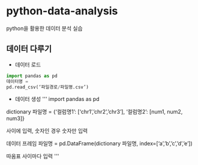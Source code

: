 # python-data-analysis
python을 활용한 데이터 분석 실습

## 데이터 다루기
- 데이터 로드
```python
import pandas as pd
데이터명 =
pd.read_csv(‘파일경로/파일명.csv’)
```

- 데이터 생성
'''
import pandas as pd

dictionary 파일명
= {‘컬럼명1’: [‘chr1’,’chr2’,’chr3’], ‘컬럼명2’:
[num1, num2, num3]}

사이에 입력, 숫자인 경우 숫자만 입력

데이터 프레임 파일명 =
pd.DataFrame(dictionary 파일명,
index=[‘a’,’b’,’c’,’d’,’e’])

따옴표 사이마다 입력
'''
